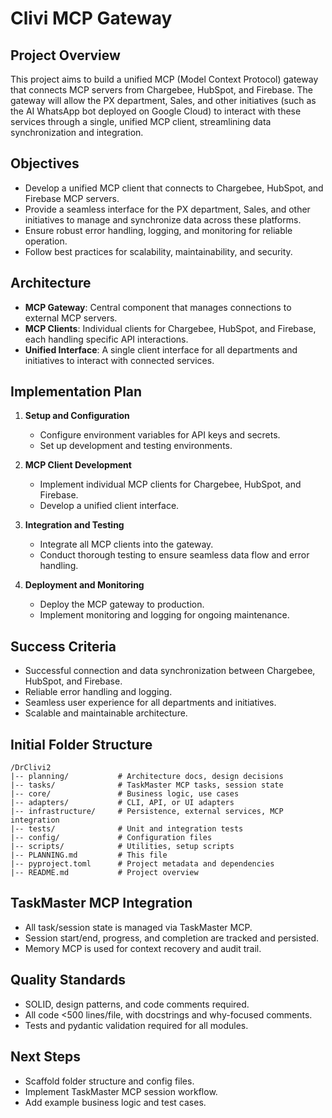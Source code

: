 # Clivi MCP Gateway

## Project Overview
This project aims to build a unified MCP (Model Context Protocol) gateway that connects MCP servers from Chargebee, HubSpot, and Firebase. The gateway will allow the PX department, Sales, and other initiatives (such as the AI WhatsApp bot deployed on Google Cloud) to interact with these services through a single, unified MCP client, streamlining data synchronization and integration.

## Objectives
- Develop a unified MCP client that connects to Chargebee, HubSpot, and Firebase MCP servers.
- Provide a seamless interface for the PX department, Sales, and other initiatives to manage and synchronize data across these platforms.
- Ensure robust error handling, logging, and monitoring for reliable operation.
- Follow best practices for scalability, maintainability, and security.

## Architecture
- **MCP Gateway**: Central component that manages connections to external MCP servers.
- **MCP Clients**: Individual clients for Chargebee, HubSpot, and Firebase, each handling specific API interactions.
- **Unified Interface**: A single client interface for all departments and initiatives to interact with connected services.

## Implementation Plan
1. **Setup and Configuration**
   - Configure environment variables for API keys and secrets.
   - Set up development and testing environments.

2. **MCP Client Development**
   - Implement individual MCP clients for Chargebee, HubSpot, and Firebase.
   - Develop a unified client interface.

3. **Integration and Testing**
   - Integrate all MCP clients into the gateway.
   - Conduct thorough testing to ensure seamless data flow and error handling.

4. **Deployment and Monitoring**
   - Deploy the MCP gateway to production.
   - Implement monitoring and logging for ongoing maintenance.

## Success Criteria
- Successful connection and data synchronization between Chargebee, HubSpot, and Firebase.
- Reliable error handling and logging.
- Seamless user experience for all departments and initiatives.
- Scalable and maintainable architecture.

## Initial Folder Structure
```
/DrClivi2
|-- planning/           # Architecture docs, design decisions
|-- tasks/              # TaskMaster MCP tasks, session state
|-- core/               # Business logic, use cases
|-- adapters/           # CLI, API, or UI adapters
|-- infrastructure/     # Persistence, external services, MCP integration
|-- tests/              # Unit and integration tests
|-- config/             # Configuration files
|-- scripts/            # Utilities, setup scripts
|-- PLANNING.md         # This file
|-- pyproject.toml      # Project metadata and dependencies
|-- README.md           # Project overview
```

## TaskMaster MCP Integration
- All task/session state is managed via TaskMaster MCP.
- Session start/end, progress, and completion are tracked and persisted.
- Memory MCP is used for context recovery and audit trail.

## Quality Standards
- SOLID, design patterns, and code comments required.
- All code <500 lines/file, with docstrings and why-focused comments.
- Tests and pydantic validation required for all modules.

## Next Steps
- Scaffold folder structure and config files.
- Implement TaskMaster MCP session workflow.
- Add example business logic and test cases. 